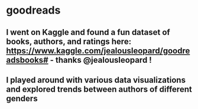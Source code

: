 # goodreads

## I went on Kaggle and found a fun dataset of books, authors, and ratings here: https://www.kaggle.com/jealousleopard/goodreadsbooks# - thanks @jealousleopard !

## I played around with various data visualizations and explored trends between authors of different genders
